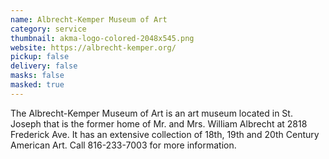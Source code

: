 ```yaml
---
name: Albrecht-Kemper Museum of Art
category: service
thumbnail: akma-logo-colored-2048x545.png
website: https://albrecht-kemper.org/
pickup: false
delivery: false
masks: false
masked: true
---
```

T﻿he Albrecht-Kemper Museum of Art is an art museum located in St. Joseph that is the former home of Mr. and Mrs. William Albrecht at 2818 Frederick Ave. It has an extensive collection of 18th, 19th and 20th Century American Art. Call 816-233-7003 for more information.